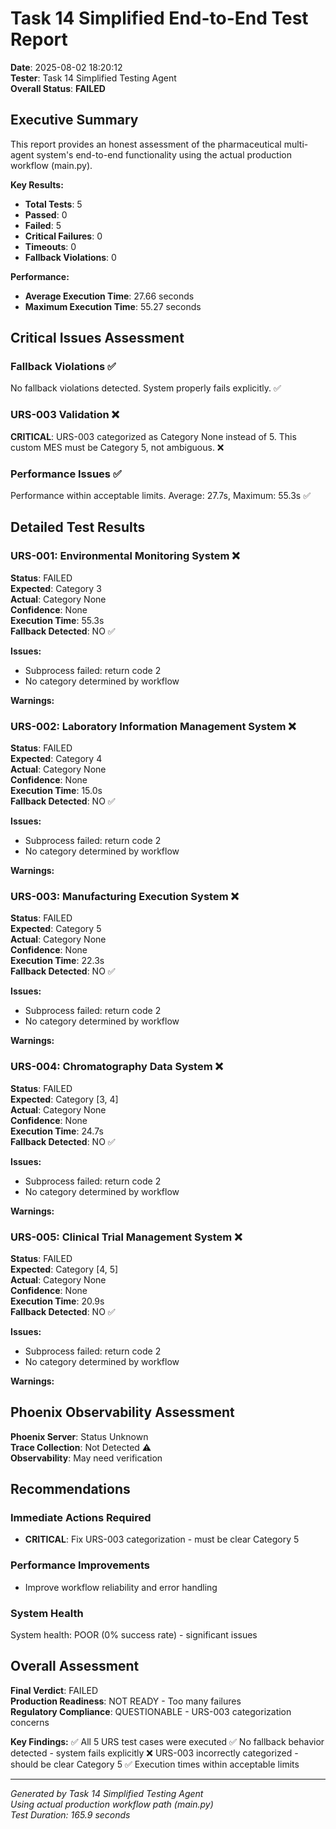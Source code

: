 # Task 14 Simplified End-to-End Test Report

**Date**: 2025-08-02 18:20:12  
**Tester**: Task 14 Simplified Testing Agent  
**Overall Status**: **FAILED**  

## Executive Summary

This report provides an honest assessment of the pharmaceutical multi-agent system's 
end-to-end functionality using the actual production workflow (main.py).

**Key Results:**
- **Total Tests**: 5
- **Passed**: 0
- **Failed**: 5
- **Critical Failures**: 0
- **Timeouts**: 0
- **Fallback Violations**: 0

**Performance:**
- **Average Execution Time**: 27.66 seconds
- **Maximum Execution Time**: 55.27 seconds

## Critical Issues Assessment

### Fallback Violations ✅
No fallback violations detected. System properly fails explicitly. ✅

### URS-003 Validation ❌
**CRITICAL**: URS-003 categorized as Category None instead of 5. This custom MES must be Category 5, not ambiguous. ❌

### Performance Issues ✅
Performance within acceptable limits. Average: 27.7s, Maximum: 55.3s ✅

## Detailed Test Results

### URS-001: Environmental Monitoring System ❌

**Status**: FAILED  
**Expected**: Category 3  
**Actual**: Category None  
**Confidence**: None  
**Execution Time**: 55.3s  
**Fallback Detected**: NO ✅

**Issues:**
- Subprocess failed: return code 2
- No category determined by workflow

**Warnings:**


### URS-002: Laboratory Information Management System ❌

**Status**: FAILED  
**Expected**: Category 4  
**Actual**: Category None  
**Confidence**: None  
**Execution Time**: 15.0s  
**Fallback Detected**: NO ✅

**Issues:**
- Subprocess failed: return code 2
- No category determined by workflow

**Warnings:**


### URS-003: Manufacturing Execution System ❌

**Status**: FAILED  
**Expected**: Category 5  
**Actual**: Category None  
**Confidence**: None  
**Execution Time**: 22.3s  
**Fallback Detected**: NO ✅

**Issues:**
- Subprocess failed: return code 2
- No category determined by workflow

**Warnings:**


### URS-004: Chromatography Data System ❌

**Status**: FAILED  
**Expected**: Category [3, 4]  
**Actual**: Category None  
**Confidence**: None  
**Execution Time**: 24.7s  
**Fallback Detected**: NO ✅

**Issues:**
- Subprocess failed: return code 2
- No category determined by workflow

**Warnings:**


### URS-005: Clinical Trial Management System ❌

**Status**: FAILED  
**Expected**: Category [4, 5]  
**Actual**: Category None  
**Confidence**: None  
**Execution Time**: 20.9s  
**Fallback Detected**: NO ✅

**Issues:**
- Subprocess failed: return code 2
- No category determined by workflow

**Warnings:**



## Phoenix Observability Assessment

**Phoenix Server**: Status Unknown  
**Trace Collection**: Not Detected ⚠️  
**Observability**: May need verification

## Recommendations

### Immediate Actions Required
- **CRITICAL**: Fix URS-003 categorization - must be clear Category 5

### Performance Improvements
- Improve workflow reliability and error handling

### System Health
System health: POOR (0% success rate) - significant issues

## Overall Assessment

**Final Verdict**: FAILED  
**Production Readiness**: NOT READY - Too many failures  
**Regulatory Compliance**: QUESTIONABLE - URS-003 categorization concerns

**Key Findings:**
✅ All 5 URS test cases were executed
✅ No fallback behavior detected - system fails explicitly
❌ URS-003 incorrectly categorized - should be clear Category 5
✅ Execution times within acceptable limits

---
*Generated by Task 14 Simplified Testing Agent*  
*Using actual production workflow path (main.py)*  
*Test Duration: 165.9 seconds*
